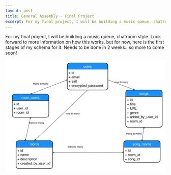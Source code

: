 ```yaml
--- 
layout: post
title: General Assembly - Final Project
excerpt: For my final project, I will be building a music queue, chatroom style. Look forward to more information on how this works, but for now, here is the first stages of my schema for it. Needs to be done in 2 weeks...so more to come soon!
---
```

For my final project, I will be building a music queue, chatroom style. Look forward to more information on how this works, but for now, here is the first stages of my schema for it. Needs to be done in 2 weeks...so more to come soon!

![PDF](/prog_screenshots/final_schema.png)